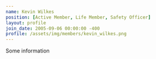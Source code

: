 ```yaml
---
name: Kevin Wilkes
position: [Active Member, Life Member, Safety Officer]
layout: profile
join_date: 2005-09-06 00:00:00 -400
profile: /assets/img/members/kevin_wilkes.png
---
```

Some information